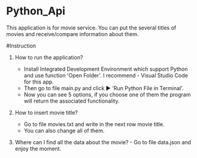 # Python_Api
  
  This application is for movie service.
  You can put the several titles of movies and receive/compare information about them.

  
#Instruction

  1) How to run the application?
        - Install Integrated Development Environment which support Python and use function 'Open Folder'.
          I recommend - Visual Studio Code  for this app.
        - Then go to file main.py  and click ▶️ 'Run Python File in Terminal'.
        - Now you can see 5 options, if you choose one of them the program will return the associated functionality.
        
  2) How to insert movie title?
        - Go to file movies.txt and write in the next row movie title.
        * You can also change all of them.
  
  3) Where can I find all the data about the movie?
         - Go to file data.json and enjoy the moment.
        

  
  
